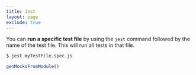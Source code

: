 ```yaml
---
title: Jest
layout: page
exclude: true
---
```


You can **run a specific test file** by using the `jest` command followed by the name of the test file. This will run all tests in that file.
```bash
$ jest myTestFile.spec.js
```


```js
genMocksFromModule()
```
<!--stackedit_data:
eyJoaXN0b3J5IjpbLTE1MDA5NTQ2NzAsNzQ4NjM5MTE1XX0=
-->